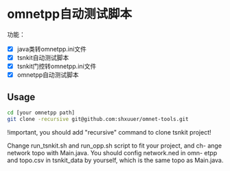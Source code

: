 # omnetpp自动测试脚本

功能：
- [x] java类转omnetpp.ini文件
- [x] tsnkit自动测试脚本
- [x] tsnkit门控转omnetpp.ini文件
- [x] omnetpp自动测试脚本

## Usage

``` bash
cd [your omnetpp path]
git clone -recursive git@github.com:shxuuer/omnet-tools.git
```
!important, you should add "recursive" command to clone tsnkit project!

Change run_tsnkit.sh and run_opp.sh script to fit your project, and ch-
ange network topo with Main.java. You should config network.ned in omn-
etpp and topo.csv in tsnkit_data by yourself, which is the same topo as
Main.java.
